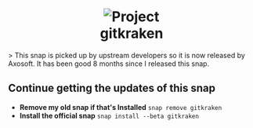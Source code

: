 <h1 align="center">
  <img src="https://dashboard.snapcraft.io/site_media/appmedia/2018/01/1.png?raw=true" alt="Project">
  <br />
  gitkraken
</h1>
> This snap is picked up by upstream developers so it is now released by Axosoft. It has been good 8 months since I released this snap.

## Continue getting the updates of this snap

* **Remove my old snap if that's Installed**
	`snap remove gitkraken`
* **Install the official snap**
	`snap install --beta gitkraken`

